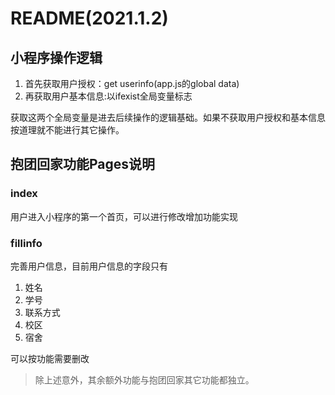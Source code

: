 # README(2021.1.2)

## 小程序操作逻辑

1. 首先获取用户授权：get userinfo(app.js的global data)
2. 再获取用户基本信息:以ifexist全局变量标志

获取这两个全局变量是进去后续操作的逻辑基础。如果不获取用户授权和基本信息按道理就不能进行其它操作。

## 抱团回家功能Pages说明

### index

用户进入小程序的第一个首页，可以进行修改增加功能实现

### fillinfo

完善用户信息，目前用户信息的字段只有

1. 姓名
2. 学号
3. 联系方式
4. 校区
5. 宿舍

可以按功能需要删改

> 除上述意外，其余额外功能与抱团回家其它功能都独立。

